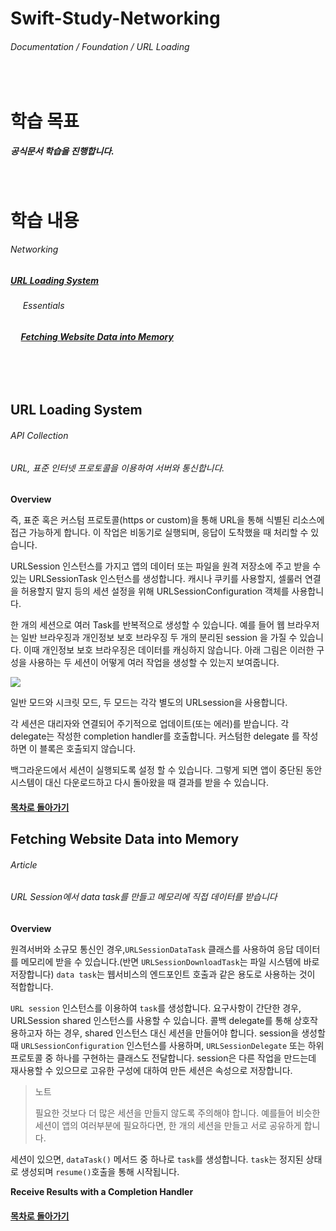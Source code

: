 <!-- Swift-Study-Networking -->
# Swift-Study-Networking
###### Documentation / Foundation / URL Loading 

<br/>

<!-- 학습 목표 -->
# 학습 목표
##### 공식문서 학습을 진행합니다.

<br/>
    
<!-- 학습 내용 목차 -->
# 학습 내용
###### Networking
##### [URL Loading System](#URL-Loading-System)

###### &nbsp;&nbsp;&nbsp;&nbsp; Essentials
##### &nbsp;&nbsp;&nbsp;&nbsp; [Fetching Website Data into Memory](#Fetching-Website-Data-into-Memory)
<!-- ##### &nbsp;&nbsp;&nbsp;&nbsp; [Analyzing HTTP Traffic with Instruments](#Analyzing-HTTP-Traffic-with-Instruments) -->

<br/><br/>

<!-- 학습 내용 -->
#
## URL Loading System
###### API Collection
###### URL, 표준 인터넷 프로토콜을 이용하여 서버와 통신합니다.

**Overview**

즉, 표준 혹은 커스텀 프로토콜(https or custom)을 통해 URL을 통해 식별된 리소스에 접근 가능하게 합니다. 이 작업은 비동기로 실행되며, 응답이 도착했을 때 처리할 수 있습니다.

URLSession 인스턴스를 가지고 앱의 데이터 또는 파일을 원격 저장소에 주고 받을 수 있는 URLSessionTask 인스턴스를 생성합니다. 캐시나 쿠키를 사용할지, 셀룰러 연결을 허용할지 말지 등의 세션 설정을 위해 URLSessionConfiguration 객체를 사용합니다.

한 개의 세션으로 여러 Task를 반복적으로 생성할 수 있습니다. 예를 들어 웹 브라우저는 일반 브라우징과 개인정보 보호 브라우징 두 개의 분리된 session 을 가질 수 있습니다. 이때 개인정보 보호 브라우징은 데이터를 캐싱하지 않습니다. 아래 그림은 이러한 구성을 사용하는 두 세션이 어떻게 여러 작업을 생성할 수 있는지 보여줍니다.

![](https://i.imgur.com/0KUvobT.png)

일반 모드와 시크릿 모드, 두 모드는 각각 별도의 URLsession을 사용합니다.

각 세션은 대리자와 연결되어 주기적으로 업데이트(또는 에러)를 받습니다. 각 delegate는 작성한 completion handler를 호출합니다. 커스텀한 delegate 를 작성하면 이 블록은 호출되지 않습니다.

백그라운드에서 세션이 실행되도록 설정 할 수 있습니다. 그렇게 되면 앱이 중단된 동안 시스템이 대신 다운로드하고 다시 돌아왔을 때 결과를 받을 수 있습니다.

#### [목차로 돌아가기](#학습-내용)

## Fetching Website Data into Memory
###### Article
###### URL Session에서 data task를 만들고 메모리에 직접 데이터를 받습니다 

**Overview**

원격서버와 소규모 통신인 경우,`URLSessionDataTask` 클래스를 사용하여 응답 데이터를 메모리에 받을 수 있습니다.(반면 `URLSessionDownloadTask`는 파일 시스템에 바로 저장합니다) `data task`는 웹서비스의 엔드포인트 호출과 같은 용도로 사용하는 것이 적합합니다.

`URL session` 인스턴스를 이용하여 `task`를 생성합니다. 요구사항이 간단한 경우, URLSession shared 인스턴스를 사용할 수 있습니다. 콜백 delegate를 통해 상호작용하고자 하는 경우, shared 인스턴스 대신 세션을 만들어야 합니다. session을 생성할 때 `URLSessionConfiguration` 인스턴스를 사용하며, `URLSessionDelegate` 또는 하위 프로토콜 중 하나를 구현하는 클래스도 전달합니다. session은 다른 작업을 만드는데 재사용할 수 있으므로 고유한 구성에 대하여 만든 세션은 속성으로 저장합니다.

> 노트
> 
> 필요한 것보다 더 많은 세션을 만들지 않도록 주의해야 합니다. 예를들어 비슷한 세션이 앱의 여러부분에 필요하다면, 한 개의 세션을 만들고 서로 공유하게 합니다.

세션이 있으면, `dataTask()` 메서드 중 하나로 `task`를 생성합니다. `task`는 정지된 상태로 생성되며 `resume()`호출을 통해 시작됩니다.

**Receive Results with a Completion Handler**



#### [목차로 돌아가기](#학습-내용)


<!-- 
## 제목
###### 카테고리
###### 부제
내용

**개요**
#### [목차로 돌아가기](#학습-내용)
 -->
